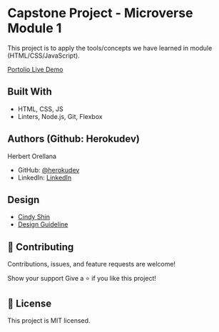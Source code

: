 # Capstone Project - Microverse Module 1

This project is to apply the tools/concepts we have learned in module (HTML/CSS/JavaScript). 

[Portolio Live Demo](https://herokudev.github.io/Movie-premier/)


## Built With
- HTML, CSS, JS
- Linters, Node.js, Git, Flexbox


## Authors (Github: Herokudev)
Herbert Orellana

- GitHub: [@herokudev](https://github.com/herokudev)
- LinkedIn: [LinkedIn](https://linkedin.com/in/armando-orellana-a0b50b34)

## Design 
- [Cindy Shin](https://www.behance.net/adagio07) 
- [Design Guideline](https://www.behance.net/adagio07) 

## 🤝 Contributing
Contributions, issues, and feature requests are welcome!

Show your support
Give a ⭐️ if you like this project!

## 📝 License 
This project is MIT licensed.